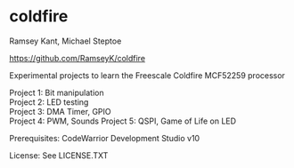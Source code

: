 coldfire
========
Ramsey Kant, Michael Steptoe

https://github.com/RamseyK/coldfire

Experimental projects to learn the Freescale Coldfire MCF52259 processor

Project 1: Bit manipulation  
Project 2: LED testing  
Project 3: DMA Timer, GPIO  
Project 4: PWM, Sounds
Project 5: QSPI, Game of Life on LED

Prerequisites: CodeWarrior Development Studio v10

License:
See LICENSE.TXT
